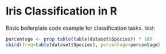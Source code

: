 # Iris Classification in R

Basic boilerplate code example for classification tasks. 
test:
```R
percentage <- prop.table(table(dataset$Species)) * 100
cbind(freq=table(dataset$Species), percentage=percentage)
```

